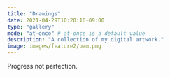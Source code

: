 ```yaml
---
title: "Drawings"
date: 2021-04-29T10:20:16+09:00
type: "gallery"
mode: "at-once" # at-once is a default value
description: "A collection of my digital artwork."
image: images/feature2/bam.png
---
```


Progress not perfection.
